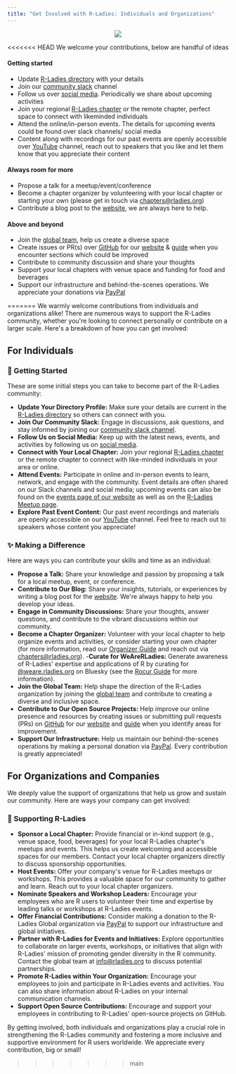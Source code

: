 ```yaml
---
title: "Get Involved with R-Ladies: Individuals and Organizations"
---
```


<center>

![](img/rladies-help.png)

</center>

<<<<<<< HEAD
We welcome your contributions, below are handful of ideas

#### Getting started

- Update [R-Ladies directory](/directory) with your details
- Join our [community slack](https://rladies.org/form/community-slack) channel
- Follow us over [social media](https://hachyderm.io/@RLadiesGlobal). Periodically we share about upcoming activities
- Join your regional [R-Ladies chapter](https://www.meetup.com/pro/rladies/) or the remote chapter, perfect space to connect with likeminded individuals
- Attend the online/in-person events. The details for upcoming events could be found over slack channels/ social media
- Content along with recordings for our past events are openly accessible over [YouTube](https://www.youtube.com/@RLadiesGlobal) channel, reach out to speakers that you like and let them know that you appreciate their content

#### Always room for more

- Propose a talk for a meetup/event/conference
- Become a chapter organizer by volunteering with your local chapter or starting your own (please get in touch via [chapters@rladies.org](mailto:chapters@rladies.org))
- Contribute a blog post to the [website](https://rladies.org/), we are always here to help.

#### Above and beyond

- Join the [global team](https://rladies.org/about-us/global-team/), help us create a diverse space
- Create issues or PR(s) over [GitHub](https://github.com/rladies) for our [website](https://github.com/rladies/rladies.github.io) \& [guide](https://github.com/rladies/rladiesguide) when you encounter sections which could be improved
- Contribute to community discussion and share your thoughts
- Support your local chapters with venue space and funding for food and beverages
- Support our infrastructure and behind-the-scenes operations. We appreciate your donations via [PayPal](https://www.paypal.com/donate/?hosted_button_id=VB4EK67MJ373E)


=======
We warmly welcome contributions from individuals and organizations alike!
There are numerous ways to support the R-Ladies community, whether you're looking to connect personally or contribute on a larger scale.
Here's a breakdown of how you can get involved:

## For Individuals

### 🚀 Getting Started

These are some initial steps you can take to become part of the R-Ladies community:

- **Update Your Directory Profile:** Make sure your details are current in the [R-Ladies directory](/directory) so others can connect with you.
- **Join Our Community Slack:** Engage in discussions, ask questions, and stay informed by joining our [community slack channel](https://rladies.org/form/community-slack).
- **Follow Us on Social Media:** Keep up with the latest news, events, and activities by following us on [social media](https://hachyderm.io/@RLadiesGlobal).
- **Connect with Your Local Chapter:** Join your regional [R-Ladies chapter](https://www.meetup.com/pro/rladies/) or the remote chapter to connect with like-minded individuals in your area or online.
- **Attend Events:** Participate in online and in-person events to learn, network, and engage with the community. Event details are often shared on our Slack channels and social media; upcoming events can also be found on the [events page of our website](/activities/events/) as well as on the [R-Ladies Meetup page](https://www.meetup.com/pro/rladies/?msockid=05f645055feb6d6c3770515d5e726c4b).
- **Explore Past Event Content:** Our past event recordings and materials are openly accessible on our [YouTube](https://www.youtube.com/@RLadiesGlobal) channel. Feel free to reach out to speakers whose content you appreciate!

### ✨ Making a Difference

Here are ways you can contribute your skills and time as an individual:

- **Propose a Talk:** Share your knowledge and passion by proposing a talk for a local meetup, event, or conference.
- **Contribute to Our Blog:** Share your insights, tutorials, or experiences by writing a blog post for the [website](https://rladies.org/). We're always happy to help you develop your ideas.
- **Engage in Community Discussions:** Share your thoughts, answer questions, and contribute to the vibrant discussions within our community.
- **Become a Chapter Organizer:** Volunteer with your local chapter to help organize events and activities, or consider starting your own chapter (for more information, read our [Organizer Guide](https://guide.rladies.org/organization/) and reach out via [chapters@rladies.org](mailto:chapters@rladies.org)).
-**Curate for WeAreRLadies:** Generate awareness of R-Ladies' expertise and applications of R by curating for [@weare.rladies.org](https://bsky.app/profile/weare.rladies.org) on Bluesky (see the [Rocur Guide](https://guide.rladies.org/rocur/about/) for more information).
- **Join the Global Team:** Help shape the direction of the R-Ladies organization by joining the [global team](https://rladies.org/about-us/global-team/) and contribute to creating a diverse and inclusive space.
- **Contribute to Our Open Source Projects:** Help improve our online presence and resources by creating issues or submitting pull requests (PRs) on [GitHub](https://github.com/rladies) for our [website](https://github.com/rladies/rladies.github.io) and [guide](https://github.com/rladies/rladiesguide) when you identify areas for improvement.
- **Support Our Infrastructure:** Help us maintain our behind-the-scenes operations by making a personal donation via [PayPal](https://www.paypal.com/donate/?hosted_button_id=VB4EK67MJ373E). Every contribution is greatly appreciated!

## For Organizations and Companies

We deeply value the support of organizations that help us grow and sustain our community. Here are ways your company can get involved:

### 🏢 Supporting R-Ladies

- **Sponsor a Local Chapter:** Provide financial or in-kind support (e.g., venue space, food, beverages) for your local R-Ladies chapter's meetups and events. This helps us create welcoming and accessible spaces for our members. Contact your local chapter organizers directly to discuss sponsorship opportunities.
- **Host Events:** Offer your company's venue for R-Ladies meetups or workshops. This provides a valuable space for our community to gather and learn. Reach out to your local chapter organizers.
- **Nominate Speakers and Workshop Leaders:** Encourage your employees who are R users to volunteer their time and expertise by leading talks or workshops at R-Ladies events.
- **Offer Financial Contributions:** Consider making a donation to the R-Ladies Global organization via [PayPal](https://www.paypal.com/donate/?hosted_button_id=VB4EK67MJ373E) to support our infrastructure and global initiatives.
- **Partner with R-Ladies for Events and Initiatives:** Explore opportunities to collaborate on larger events, workshops, or initiatives that align with R-Ladies' mission of promoting gender diversity in the R community. Contact the global team at [info@rladies.org](mailto:info@rladies.org) to discuss potential partnerships.
- **Promote R-Ladies within Your Organization:** Encourage your employees to join and participate in R-Ladies events and activities. You can also share information about R-Ladies on your internal communication channels.
- **Support Open Source Contributions:** Encourage and support your employees in contributing to R-Ladies' open-source projects on GitHub.

By getting involved, both individuals and organizations play a crucial role in strengthening the R-Ladies community and fostering a more inclusive and supportive environment for R users worldwide. We appreciate every contribution, big or small!
>>>>>>> main

